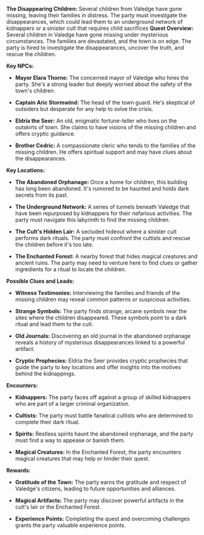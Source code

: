 **The Disappearing Children:** Several children from Valedge have gone missing, leaving their families in distress. The party must investigate the disappearances, which could lead them to an underground network of kidnappers or a sinister cult that requires child sacrifices
**Quest Overview:** Several children in Valedge have gone missing under mysterious circumstances. The families are devastated, and the town is on edge. The party is hired to investigate the disappearances, uncover the truth, and rescue the children.

**Key NPCs:**

- **Mayor Elara Thorne:** The concerned mayor of Valedge who hires the party. She's a strong leader but deeply worried about the safety of the town's children.
    
- **Captain Aric Stormwind:** The head of the town guard. He's skeptical of outsiders but desperate for any help to solve the crisis.
    
- **Eldria the Seer:** An old, enigmatic fortune-teller who lives on the outskirts of town. She claims to have visions of the missing children and offers cryptic guidance.
    
- **Brother Cedric:** A compassionate cleric who tends to the families of the missing children. He offers spiritual support and may have clues about the disappearances.
    

**Key Locations:**

- **The Abandoned Orphanage:** Once a home for children, this building has long been abandoned. It's rumored to be haunted and holds dark secrets from its past.
    
- **The Underground Network:** A series of tunnels beneath Valedge that have been repurposed by kidnappers for their nefarious activities. The party must navigate this labyrinth to find the missing children.
    
- **The Cult's Hidden Lair:** A secluded hideout where a sinister cult performs dark rituals. The party must confront the cultists and rescue the children before it's too late.
    
- **The Enchanted Forest:** A nearby forest that hides magical creatures and ancient ruins. The party may need to venture here to find clues or gather ingredients for a ritual to locate the children.
    

**Possible Clues and Leads:**

- **Witness Testimonies:** Interviewing the families and friends of the missing children may reveal common patterns or suspicious activities.
    
- **Strange Symbols:** The party finds strange, arcane symbols near the sites where the children disappeared. These symbols point to a dark ritual and lead them to the cult.
    
- **Old Journals:** Discovering an old journal in the abandoned orphanage reveals a history of mysterious disappearances linked to a powerful artifact.
    
- **Cryptic Prophecies:** Eldria the Seer provides cryptic prophecies that guide the party to key locations and offer insights into the motives behind the kidnappings.
    

**Encounters:**

- **Kidnappers:** The party faces off against a group of skilled kidnappers who are part of a larger criminal organization.
    
- **Cultists:** The party must battle fanatical cultists who are determined to complete their dark ritual.
    
- **Spirits:** Restless spirits haunt the abandoned orphanage, and the party must find a way to appease or banish them.
    
- **Magical Creatures:** In the Enchanted Forest, the party encounters magical creatures that may help or hinder their quest.
    

**Rewards:**

- **Gratitude of the Town:** The party earns the gratitude and respect of Valedge's citizens, leading to future opportunities and alliances.
    
- **Magical Artifacts:** The party may discover powerful artifacts in the cult's lair or the Enchanted Forest.
    
- **Experience Points:** Completing the quest and overcoming challenges grants the party valuable experience points.